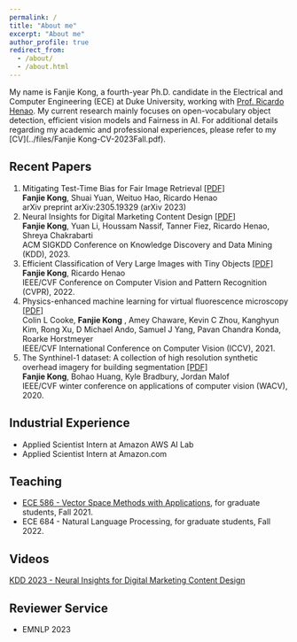 ```yaml
---
permalink: /
title: "About me"
excerpt: "About me"
author_profile: true
redirect_from: 
  - /about/
  - /about.html
---
```


My name is Fanjie Kong, a fourth-year Ph.D. candidate in the Electrical and Computer Engineering (ECE) at Duke University, working with [Prof. Ricardo Henao](https://rhenaog.github.io/). My current research mainly focuses on open-vocabulary object detection, efficient vision models and Fairness in AI. For additional details regarding my academic and professional experiences, please refer to my [CV](../files/Fanjie Kong-CV-2023Fall.pdf).

## Recent Papers
1. Mitigating Test-Time Bias for Fair Image Retrieval [[PDF]](https://arxiv.org/pdf/2305.19329.pdf)  <br /> **Fanjie Kong**, Shuai Yuan, Weituo Hao, Ricardo Henao  <br /> arXiv preprint arXiv:2305.19329 (arXiv 2023)
2. Neural Insights for Digital Marketing Content Design [[PDF]](https://arxiv.org/pdf/2302.01416.pdf)  <br /> **Fanjie Kong**, Yuan Li, Houssam Nassif, Tanner Fiez, Ricardo Henao, Shreya Chakrabarti <br /> ACM SIGKDD Conference on Knowledge Discovery and Data Mining (KDD), 2023.
3. Efficient Classification of Very Large Images with Tiny Objects [[PDF]](https://arxiv.org/pdf/2302.01416.pdf)  <br /> **Fanjie Kong**, Ricardo Henao
 <br /> IEEE/CVF Conference on Computer Vision and Pattern Recognition (CVPR), 2022.
4. Physics-enhanced machine learning for virtual fluorescence microscopy [[PDF]](https://openaccess.thecvf.com/content/ICCV2021/papers/Cooke_Physics-Enhanced_Machine_Learning_for_Virtual_Fluorescence_Microscopy_ICCV_2021_paper.pdf)  <br /> Colin L Cooke, **Fanjie Kong** , Amey Chaware, Kevin C Zhou, Kanghyun Kim, Rong Xu, D Michael Ando, Samuel J Yang, Pavan Chandra Konda, Roarke Horstmeyer
 <br /> IEEE/CVF International Conference on Computer Vision (ICCV), 2021.
5. The Synthinel-1 dataset: A collection of high resolution synthetic overhead imagery for building segmentation [[PDF]](https://openaccess.thecvf.com/content_WACV_2020/papers/Kong_The_Synthinel-1_dataset_a_collection_of_high_resolution_synthetic_overhead_WACV_2020_paper.pdf)  <br /> **Fanjie Kong**, Bohao Huang, Kyle Bradbury, Jordan Malof
 <br /> IEEE/CVF winter conference on applications of computer vision (WACV), 2020.

## Industrial Experience

- Applied Scientist Intern at Amazon AWS AI Lab
- Applied Scientist Intern at Amazon.com 

## Teaching

- [ECE 586 - Vector Space Methods with Applications](http://pfister.ee.duke.edu/courses/ece586/), for graduate students, Fall 2021.
- ECE 684 - Natural Language Processing, for graduate students, Fall 2022.

## Videos

[KDD 2023 - Neural Insights for Digital Marketing Content Design
](https://www.youtube.com/watch?v=c56n878Q6Y8&t=18s)

## Reviewer Service
- EMNLP 2023







